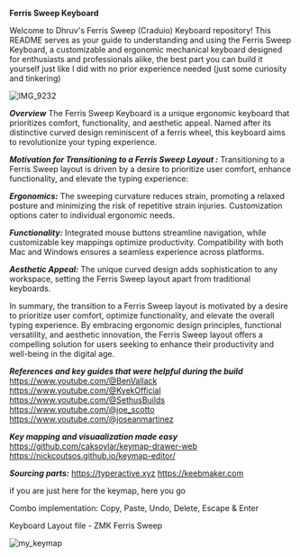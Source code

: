  **Ferris Sweep Keyboard**
 
Welcome to Dhruv's Ferris Sweep (Craduio) Keyboard repository! This README serves as your guide to understanding and using the Ferris Sweep Keyboard, a customizable and ergonomic mechanical keyboard designed for enthusiasts and professionals alike, the best part you can build it yourself just like I did with no prior experience needed (just some curiosity and tinkering)

![IMG_9232](https://github.com/greedysnakeDRV/zmk-configV2/assets/161101617/ae871a76-006a-4d10-94b6-84b6902707ed)


**_Overview_**
The Ferris Sweep Keyboard is a unique ergonomic keyboard that prioritizes comfort, functionality, and aesthetic appeal. Named after its distinctive curved design reminiscent of a ferris wheel, this keyboard aims to revolutionize your typing experience.

**_Motivation for Transitioning to a Ferris Sweep Layout :_** Transitioning to a Ferris Sweep layout is driven by a desire to prioritize user comfort, enhance functionality, and elevate the typing experience:
    
**_Ergonomics:_** The sweeping curvature reduces strain, promoting a relaxed posture and minimizing the risk of repetitive strain injuries. Customization options cater to individual ergonomic needs.
    
**_Functionality:_** Integrated mouse buttons streamline navigation, while customizable key mappings optimize productivity. Compatibility with both Mac and Windows ensures a seamless experience across platforms.
    
**_Aesthetic Appeal:_** The unique curved design adds sophistication to any workspace, setting the Ferris Sweep layout apart from traditional keyboards.

In summary, the transition to a Ferris Sweep layout is motivated by a desire to prioritize user comfort, optimize functionality, and elevate the overall typing experience. By embracing ergonomic design principles, functional versatility, and aesthetic innovation, the Ferris Sweep layout offers a compelling solution for users seeking to enhance their productivity and well-being in the digital age.

**_References and key guides that were helpful during the build_**
https://www.youtube.com/@BenVallack
https://www.youtube.com/@KyekOfficial
https://www.youtube.com/@SethusBuilds
https://www.youtube.com/@joe_scotto
https://www.youtube.com/@joseanmartinez

**_Key mapping and visuaalization made easy_**
https://github.com/caksoylar/keymap-drawer-web
https://nickcoutsos.github.io/keymap-editor/

**_Sourcing parts:_**
https://typeractive.xyz
https://keebmaker.com

if you are just here for the keymap, here you go

Combo implementation: Copy, Paste, Undo, Delete, Escape & Enter

Keyboard Layout file  - ZMK Ferris Sweep

![my_keymap](https://github.com/user-attachments/assets/9761312d-bfe3-4ead-8508-6a9d8f5539b4)
